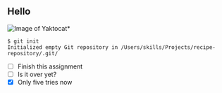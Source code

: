 ## Hello
![Image of Yaktocat](https://octodex.github.com/images/yaktocat.png)*
```
$ git init
Initialized empty Git repository in /Users/skills/Projects/recipe-repository/.git/
```
- [ ] Finish this assignment
- [ ] Is it over yet?
- [x] Only five tries now
